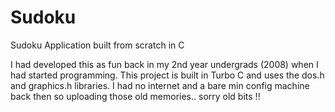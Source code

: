 Sudoku
======

Sudoku Application built from scratch in C

I had developed this as fun back in my 2nd year undergrads (2008) when I had started programming.
This project is built in Turbo C and uses the dos.h and graphics.h libraries. I had no internet and a bare min config machine back then so uploading those old memories.. sorry old bits !!
